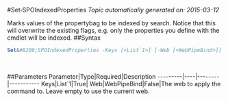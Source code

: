 #Set&#8209;SPOIndexedProperties
*Topic automatically generated on: 2015-03-12*

Marks values of the propertybag to be indexed by search. Notice that this will overwrite the existing flags, e.g. only the properties you define with the cmdlet will be indexed.
##Syntax
```powershell
Set&#8209;SPOIndexedProperties -Keys [<List`1>] [-Web [<WebPipeBind>]]
```
&nbsp;

##Parameters
Parameter|Type|Required|Description
---------|----|--------|-----------
Keys|List`1|True|
Web|WebPipeBind|False|The web to apply the command to. Leave empty to use the current web.
